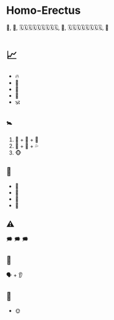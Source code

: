 # Homo-Erectus

🌌, 🌋, 🗓🗓🗓🗓🗓🗓🗓🗓🗓, 🐒, 🗓🗓🗓🗓🗓🗓🗓🗓, 🚶

# 📈

* 🔥
* 🏹
* 🌾
* 🏺
* 🕉

## 🚼

1. 🐒 + 🐒 + 🏩
2. 💋 + 🙈 + 💦 
3. 🐵

## 💪

* 🍖
* 🍌
* 🍠
* 🍗

## ⚠

🗯 🗯 🗯

## 📜

🗣 + 👂

## 🛐

* 🌞
